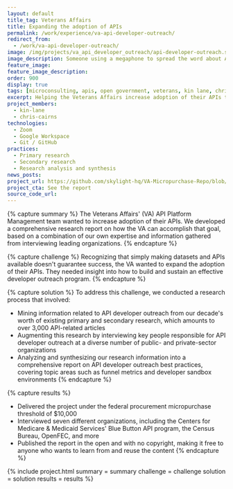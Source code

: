 ```yaml
---
layout: default
title_tag: Veterans Affairs
title: Expanding the adoption of APIs
permalink: /work/experience/va-api-developer-outreach/
redirect_from:
  - /work/va-api-developer-outreach/
image: /img/projects/va_api_developer_outreach/api-developer-outreach.svg
image_description: Someone using a megaphone to spread the word about APIs.
feature_image:
feature_image_description:
order: 900
display: true
tags: [microconsulting, apis, open government, veterans, kin lane, chris cairns]
excerpt: Helping the Veterans Affairs increase adoption of their APIs through insight into current best practices for API developer outreach.
project_members:
  - kin-lane
  - chris-cairns
technologies:
  - Zoom
  - Google Workspace
  - Git / GitHub
practices:
  - Primary research
  - Secondary research
  - Research analysis and synthesis
news_posts:
project_url: https://github.com/skylight-hq/VA-Micropurchase-Repo/blob/master/2018-07-05_Developer_Outreach/Deliverables/Skylight/skylight_api_developer_outreach_writeup.md
project_cta: See the report
source_code_url:
---
```


{% capture summary %}
The Veterans Affairs' (VA) API Platform Management team wanted to increase
adoption of their APIs. We developed a comprehensive research report
on how the VA can accomplish that goal, based on a combination of our own expertise and
information gathered from interviewing leading organizations.
{% endcapture %}

{% capture challenge %}
Recognizing that simply making datasets and APIs available doesn't guarantee
success, the VA wanted to expand the adoption of their APIs. They needed
insight into how to build and sustain an effective developer outreach program.
{% endcapture %}

{% capture solution %}
To address this challenge, we conducted a research process that involved:

- Mining information related to API developer outreach from our decade's worth of
existing primary and secondary research, which amounts to over 3,000 API-related articles
- Augmenting this research by interviewing key people responsible for API developer
outreach at a diverse number of public- and private-sector organizations
- Analyzing and synthesizing our research information into a comprehensive report on
API developer outreach best practices, covering topic areas such as funnel metrics
and developer sandbox environments
{% endcapture %}

{% capture results %}
- Delivered the project under the federal procurement micropurchase threshold of $10,000
- Interviewed seven different organizations, including the Centers for
Medicare & Medicaid Services' Blue Button API program, the Census Bureau,
OpenFEC, and more
- Published the report in the open and with no copyright, making it free to anyone
who wants to learn from and reuse the content
{% endcapture %}

{% include project.html
  summary = summary
  challenge = challenge
  solution = solution
  results = results
%}
